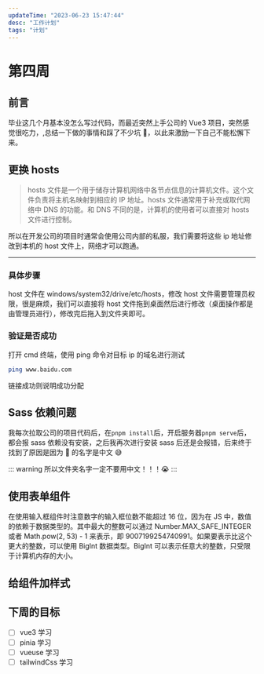 ```yaml
---
updateTime: "2023-06-23 15:47:44"
desc: "工作计划"
tags: "计划"
---
```


# 第四周

## 前言

毕业这几个月基本没怎么写过代码，而最近突然上手公司的 Vue3 项目，突然感觉很吃力，,总结一下做的事情和踩了不少坑 🤣，以此来激励一下自己不能松懈下来。

## 更换 hosts

> hosts 文件是一个用于储存计算机网络中各节点信息的计算机文件。这个文件负责将主机名映射到相应的 IP 地址。hosts 文件通常用于补充或取代网络中 DNS 的功能。和 DNS 不同的是，计算机的使用者可以直接对 hosts 文件进行控制。

所以在开发公司的项目时通常会使用公司内部的私服，我们需要将这些 ip 地址修改到本机的 host 文件上，网络才可以跑通。

---

### 具体步骤

host 文件在 windows/system32/drive/etc/hosts，修改 host 文件需要管理员权限，很是麻烦，我们可以直接将 host 文件拖到桌面然后进行修改（桌面操作都是由管理员进行），修改完后拖入到文件夹即可。

### 验证是否成功

打开 cmd 终端，使用 ping 命令对目标 ip 的域名进行测试

```bash
ping www.baidu.com
```

链接成功则说明成功分配

## Sass 依赖问题

我每次拉取公司的项目代码后，在`pnpm install`后，开启服务器`pnpm serve`后，都会报 sass 依赖没有安装，之后我再次进行安装 sass 后还是会报错，后来终于找到了原因是因为 📂 的名字是中文 😅

::: warning
所以文件夹名字一定不要用中文！！！😭
:::

## 使用表单组件

在使用输入框组件时注意数字的输入框位数不能超过 16 位，因为在 JS 中，数值的依赖于数据类型的。其中最大的整数可以通过 Number.MAX_SAFE_INTEGER 或者 Math.pow(2, 53) - 1 来表示，即 9007199254740991。如果要表示比这个更大的整数，可以使用 BigInt 数据类型。BigInt 可以表示任意大的整数，只受限于计算机内存的大小。

## 给组件加样式

## 下周的目标

- [ ] vue3 学习
- [ ] pinia 学习
- [ ] vueuse 学习
- [ ] tailwindCss 学习
